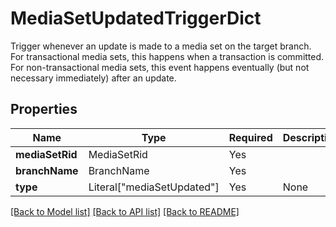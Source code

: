 # MediaSetUpdatedTriggerDict

Trigger whenever an update is made to a media set on the target
branch. For transactional media sets, this happens when a transaction
is committed. For non-transactional media sets, this event happens
eventually (but not necessary immediately) after an update.


## Properties
| Name | Type | Required | Description |
| ------------ | ------------- | ------------- | ------------- |
**mediaSetRid** | MediaSetRid | Yes |  |
**branchName** | BranchName | Yes |  |
**type** | Literal["mediaSetUpdated"] | Yes | None |


[[Back to Model list]](../../../README.md#models-v2-link) [[Back to API list]](../../../README.md#apis-v2-link) [[Back to README]](../../../README.md)
